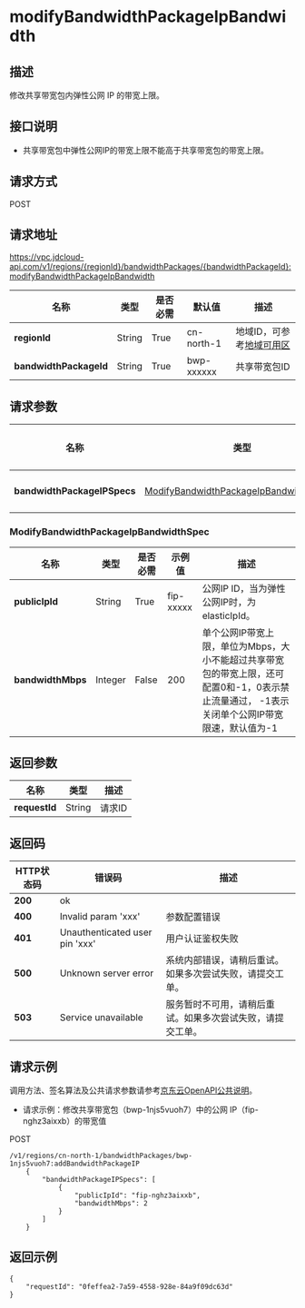# modifyBandwidthPackageIpBandwidth


## 描述

修改共享带宽包内弹性公网 IP 的带宽上限。

## 接口说明

- 共享带宽包中弹性公网IP的带宽上限不能高于共享带宽包的带宽上限。


## 请求方式
POST

## 请求地址
https://vpc.jdcloud-api.com/v1/regions/{regionId}/bandwidthPackages/{bandwidthPackageId}:modifyBandwidthPackageIpBandwidth

|名称|类型|是否必需|默认值|描述|
|---|---|---|---|---|
|**regionId**|String|True| cn-north-1 | 地域ID，可参考[地域可用区](https://docs.jdcloud.com/cn/virtual-private-cloud/region-az) |
|**bandwidthPackageId**|String|True| bwp-xxxxxx |共享带宽包ID|

## 请求参数
|名称|类型|是否必需|示例值|描述|
|---|---|---|---|---|
|**bandwidthPackageIPSpecs**|[ModifyBandwidthPackageIpBandwidthSpec[]](modifybandwidthpackageipbandwidth#modifybandwidthpackageipbandwidthspec)|True| |Ip列表|

### <div id="modifybandwidthpackageipbandwidthspec">ModifyBandwidthPackageIpBandwidthSpec</div>
|名称|类型|是否必需|示例值|描述|
|---|---|---|---|---|
|**publicIpId**|String|True| fip-xxxxx |公网IP ID，当为弹性公网IP时，为elasticIpId。|
|**bandwidthMbps**|Integer|False| 200 |单个公网IP带宽上限，单位为Mbps，大小不能超过共享带宽包的带宽上限，还可配置0和-1，0表示禁止流量通过， -1表示关闭单个公网IP带宽限速，默认值为-1|

## 返回参数
|名称|类型|描述|
|---|---|---|
|**requestId**|String|请求ID|


## 返回码
| HTTP状态码 | 错误码                         | 描述                                                       |
| ---------- | ------------------------------ | ---------------------------------------------------------- |
| **200**    | ok                             |                                                            |
| **400**    | Invalid param 'xxx'            | 参数配置错误                                               |
| **401**    | Unauthenticated user pin 'xxx' | 用户认证鉴权失败                                           |
| **500**    | Unknown server error           | 系统内部错误，请稍后重试。如果多次尝试失败，请提交工单。   |
| **503**    | Service unavailable            | 服务暂时不可用，请稍后重试。如果多次尝试失败，请提交工单。 |

## 请求示例

调用方法、签名算法及公共请求参数请参考[京东云OpenAPI公共说明](https://docs.jdcloud.com/common-declaration/api/introduction)。

- 请求示例：修改共享带宽包（bwp-1njs5vuoh7）中的公网 IP（fip-nghz3aixxb）的带宽值

POST

```
/v1/regions/cn-north-1/bandwidthPackages/bwp-1njs5vuoh7:addBandwidthPackageIP
    {
        "bandwidthPackageIPSpecs": [
            {
                "publicIpId": "fip-nghz3aixxb",
                "bandwidthMbps": 2
            }
        ]
    }

```

## 返回示例
```
{
    "requestId": "0feffea2-7a59-4558-928e-84a9f09dc63d"
}
```
